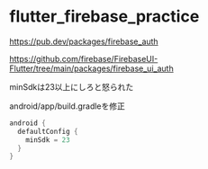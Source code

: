 # flutter_firebase_practice

https://pub.dev/packages/firebase_auth

https://github.com/firebase/FirebaseUI-Flutter/tree/main/packages/firebase_ui_auth

minSdkは23以上にしろと怒られた

android/app/build.gradleを修正

```gradle
android {
  defaultConfig {
    minSdk = 23
  }
}
```
